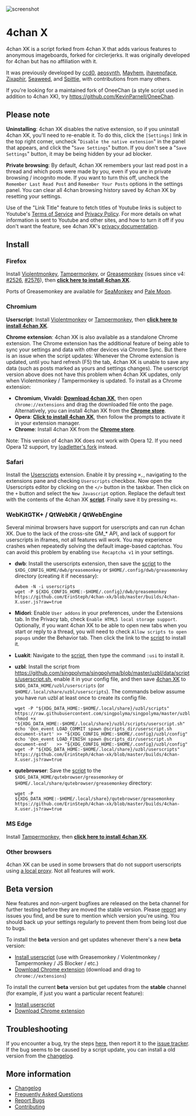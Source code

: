 ![screenshot](https://ccd0.github.io/4chan-x/img/screenshot.png)
# 4chan X
4chan XK is a script forked from 4chan X that adds various features to anonymous imageboards, forked for circlerjerks. It was originally developed for 4chan but has no affiliation with it.

It was previously developed by [ccd0](https://github.com/ccd0/4chan-x), [aeosynth](https://github.com/aeosynth/4chan-x), [Mayhem](https://github.com/MayhemYDG/4chan-x), [ihavenoface](https://github.com/ihavenoface/4chan-x), [Zixaphir](https://github.com/zixaphir/appchan-x), [Seaweed](https://github.com/seaweedchan/4chan-x), and [Spittie](https://github.com/Spittie/4chan-x), with contributions from many others.

If you're looking for a maintained fork of OneeChan (a style script used in addition to 4chan XK), try
https://github.com/KevinParnell/OneeChan.

## Please note
**Uninstalling**: 4chan XK disables the native extension, so if you uninstall 4chan XK, you'll need to re-enable it. To do this, click the `[Settings]` link in the top right corner, uncheck "`Disable the native extension`" in the panel that appears, and click the "`Save Settings`" button. If you don't see a "`Save Settings`" button, it may be being hidden by your ad blocker.

**Private browsing**: By default, 4chan XK remembers your last read post in a thread and which posts were made by you, even if you are in private browsing / incognito mode. If you want to turn this off, uncheck the `Remember Last Read Post` and `Remember Your Posts` options in the settings panel. You can clear all 4chan browsing history saved by 4chan XK by resetting your settings.

Use of the "Link Title" feature to fetch titles of Youtube links is subject to Youtube's [Terms of Service](https://www.youtube.com/t/terms) and [Privacy Policy](http://www.google.com/policies/privacy). For more details on what information is sent to Youtube and other sites, and how to turn it off if you don't want the feature, see 4chan XK's [privacy documentation](https://github.com/ErinSteph/4chan-xk/wiki/Privacy).

## Install

### Firefox
Install [Violentmonkey](https://addons.mozilla.org/en-US/firefox/addon/violentmonkey/), [Tampermonkey](https://addons.mozilla.org/en-US/firefox/addon/tampermonkey/), or [Greasemonkey](https://addons.mozilla.org/en-US/firefox/addon/greasemonkey/) (issues since v4: [#2526](https://github.com/greasemonkey/greasemonkey/issues/2526), [#2576](https://github.com/greasemonkey/greasemonkey/issues/2574)), then **[click here to install 4chan XK](https://github.com/ErinSteph/4chan-xk/builds/4chan-X.user.js)**.

Ports of Greasemonkey are available for [SeaMonkey](https://sourceforge.net/projects/gmport/) and [Pale Moon](https://github.com/janekptacijarabaci/greasemonkey/releases/latest).

### Chromium
**Userscript**: Install [Violentmonkey](https://chrome.google.com/webstore/detail/violent-monkey/jinjaccalgkegednnccohejagnlnfdag) or [Tampermonkey](https://tampermonkey.net/), then **[click here to install 4chan XK](https://github.com/ErinSteph/4chan-xk/blob/master/builds/4chan-X.user.js?raw=true)**.

**Chrome extension**: 4chan XK is also available as a standalone Chrome extension. The Chrome extension has the additional feature of being able to sync your settings and data with other devices via Chrome Sync. But there is an issue when the script updates: Whenever the Chrome extension is updated, until you hard refresh (F5) the tab, 4chan XK is unable to save any data (such as posts marked as yours and settings changes). The userscript version above does not have this problem when 4chan XK updates, only when Violentmonkey / Tampermonkey is updated. To install as a Chrome extension:

- **Chromium**, **Vivaldi**: **[Download 4chan XK](https://github.com/ErinSteph/4chan-xk/builds/4chan-X.crx)**, then open `chrome://extensions` and drag the downloaded file onto the page. Alternatively, you can install 4chan XK from the **[Chrome store](https://chrome.google.com/webstore/detail/ohnjgmpcibpbafdlkimncjhflgedgpam)**.
- **Opera**: **[Click to install 4chan XK](https://github.com/ErinSteph/4chan-xk/builds/4chan-X.crx)**, then follow the prompts to activate it in your extension manager.
- **Chrome**: Install 4chan XK from the **[Chrome store](https://chrome.google.com/webstore/detail/ohnjgmpcibpbafdlkimncjhflgedgpam)**.

Note: This version of 4chan XK does not work with Opera 12. If you need Opera 12 support, try [loadletter's fork](https://github.com/loadletter/4chan-x) instead.

### Safari
Install the [Userscripts](https://itunes.apple.com/us/app/userscripts/id1463298887) extension. Enable it by pressing `⌘,`, navigating to the extensions pane and checking `Userscripts` checkbox. Now open the Userscripts editor by clicking on the `</>` button in the taskbar. Then click on the `+` button and select the `New Javascript` option. Replace the default text with the contents of the 4chan XK **[script](https://github.com/ErinSteph/4chan-xk/blob/master/builds/4chan-X.user.js?raw=true)**. Finally save it by pressing `⌘s`.

### WebKitGTK+ / QtWebKit / QtWebEngine
Several minimal browsers have support for userscripts and can run 4chan XK. Due to the lack of the cross-site GM_* API, and lack of support for userscripts in iframes, not all features will work. You may experience crashes when repeatedly solving the default image-based captchas. You can avoid this problem by enabling `Use Recaptcha v1` in your settings.

- **dwb**: Install the userscripts extension, then save the [script](https://github.com/ErinSteph/4chan-xk/blob/master/builds/4chan-X.user.js?raw=true) to the `$XDG_CONFIG_HOME/dwb/greasemonkey` or `$HOME/.config/dwb/greasemonkey` directory (creating it if necessary):

  ```
  dwbem -N -i userscripts
  wget -P ${XDG_CONFIG_HOME:-$HOME/.config}/dwb/greasemonkey https://github.com/ErinSteph/4chan-xk/blob/master/builds/4chan-X.user.js?raw=true
  ```

- **Midori**: Enable `User addons` in your preferences, under the Extensions tab. In the Privacy tab, check `Enable HTML5 local storage support`. Optionally, if you want 4chan XK to be able to open new tabs when you start or reply to a thread, you will need to check `Allow scripts to open popups` under the Behavior tab. Then click the link to the [script](https://github.com/ErinSteph/4chan-xk/blob/master/builds/4chan-X.user.js?raw=true) to install it.

- **Luakit**: Navigate to the [script](https://github.com/ErinSteph/4chan-xk/blob/master/builds/4chan-X.user.js?raw=true), then type the command `:usi` to install it.

- **uzbl**: Install the script from https://github.com/singpolyma/singpolyma/blob/master/uzbl/data/scripts/userscript.sh, enable it in your config file, and then save [4chan XK](https://github.com/ErinSteph/4chan-xk/blob/master/builds/4chan-X.user.js?raw=true) to `$XDG_DATA_HOME/uzbl/userscripts` (or `$HOME/.local/share/uzbl/userscripts`). The commands below assume you have run uzbl at least once to create its config file.

  ```
  wget -P "${XDG_DATA_HOME:-$HOME/.local/share}/uzbl/scripts" https://raw.githubusercontent.com/singpolyma/singpolyma/master/uzbl/data/scripts/userscript.sh
  chmod +x "${XDG_DATA_HOME:-$HOME/.local/share}/uzbl/scripts/userscript.sh"
  echo '@on_event LOAD_COMMIT spawn @scripts_dir/userscript.sh document-start' >> "${XDG_CONFIG_HOME:-$HOME/.config}/uzbl/config"
  echo '@on_event LOAD_FINISH spawn @scripts_dir/userscript.sh document-end'   >> "${XDG_CONFIG_HOME:-$HOME/.config}/uzbl/config"
  wget -P "${XDG_DATA_HOME:-$HOME/.local/share}/uzbl/userscripts" https://github.com/ErinSteph/4chan-xk/blob/master/builds/4chan-X.user.js?raw=true
  ```

- **qutebrowser**: Save the [script](https://github.com/ErinSteph/4chan-xk/blob/master/builds/4chan-X.user.js?raw=true) to the `$XDG_DATA_HOME/qutebrowser/greasemonkey` or `$HOME/.local/share/qutebrowser/greasemonkey` directory:

  ```
  wget -P ${XDG_DATA_HOME:-$HOME/.local/share}/qutebrowser/greasemonkey https://github.com/ErinSteph/4chan-xk/blob/master/builds/4chan-X.user.js?raw=true
  ```

### MS Edge
Install [Tampermonkey](https://www.microsoft.com/en-us/store/p/tampermonkey/9nblggh5162s), then **[click here to install 4chan XK](https://github.com/ErinSteph/4chan-xk/blob/master/builds/4chan-X.user.js?raw=true)**.

### Other browsers
4chan XK can be used in some browsers that do not support userscripts using [a local proxy](https://github.com/ccd0/4chan-x-proxy). Not all features will work.

## Beta version
New features and non-urgent bugfixes are released on the beta channel for further testing before they are moved the stable version. Please [report](https://github.com/ErinSteph/4chan-xk/issues?q=is%3Aopen+sort%3Aupdated-desc) any issues you find, and be sure to mention which version you're using. You should back up your settings regularly to prevent them from being lost due to bugs.

To install the **beta** version and get updates whenever there's a new **beta** version:
- [Install userscript](https://github.com/ErinSteph/4chan-xk/builds/4chan-X-beta.user.js) (use with Greasemonkey / Violentmonkey / Tampermonkey / JS Blocker / etc.)
- [Download Chrome extension](https://github.com/ErinSteph/4chan-xk/builds/4chan-X-beta.crx) (download and drag to `chrome://extensions`)

To install the current **beta** version but get updates from the **stable** channel (for example, if just you want a particular recent feature):
- [Install userscript](https://github.com/ErinSteph/4chan-xk/raw/beta/builds/4chan-X.user.js)
- [Download Chrome extension](https://github.com/ErinSteph/4chan-xk/raw/beta/builds/4chan-X.crx)

## Troubleshooting
If you encounter a bug, try the steps [here](https://github.com/ErinSteph/4chan-xk/blob/master/CONTRIBUTING.md#reporting-bugs), then report it to the [issue tracker](https://github.com/ErinSteph/4chan-xk/issues?q=is%3Aopen+sort%3Aupdated-desc). If the bug seems to be caused by a script update, you can install a old version from the [changelog](https://github.com/ErinSteph/4chan-xk/blob/master/CHANGELOG.md).

## More information
- [Changelog](https://github.com/ErinSteph/4chan-xk/blob/master/CHANGELOG.md)
- [Frequently Asked Questions](https://github.com/ErinSteph/4chan-xk/wiki/Frequently-Asked-Questions)
- [Report Bugs](https://github.com/ErinSteph/4chan-xk/issues)
- [Contributing](https://github.com/ErinSteph/4chan-xk/blob/master/CONTRIBUTING.md)
